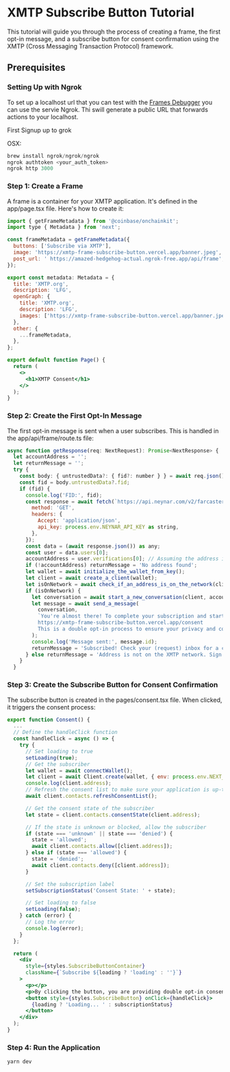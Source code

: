 # XMTP Subscribe Button Tutorial

This tutorial will guide you through the process of creating a frame, the first opt-in message, and a subscribe button for consent confirmation using the XMTP (Cross Messaging Transaction Protocol) framework.

## Prerequisites

### Setting Up with Ngrok

To set up a localhost url that you can test with the [Frames Debugger](https://warpcast.com/~/developers/embeds) you can use the servie Ngrok. Thi swill generate a public URL that forwards actions to your localhost.

First Signup up to grok

OSX:

```jsx
brew install ngrok/ngrok/ngrok
ngrok authtoken <your_auth_token>
ngrok http 3000
```

### Step 1: Create a Frame

A frame is a container for your XMTP application. It's defined in the app/page.tsx file. Here's how to create it:

```jsx
import { getFrameMetadata } from '@coinbase/onchainkit';
import type { Metadata } from 'next';

const frameMetadata = getFrameMetadata({
  buttons: ['Subscribe via XMTP'],
  image: 'https://xmtp-frame-subscribe-button.vercel.app/banner.jpeg',
  post_url: ' https://amazed-hedgehog-actual.ngrok-free.app/api/frame',
});

export const metadata: Metadata = {
  title: 'XMTP.org',
  description: 'LFG',
  openGraph: {
    title: 'XMTP.org',
    description: 'LFG',
    images: ['https://xmtp-frame-subscribe-button.vercel.app/banner.jpeg'],
  },
  other: {
    ...frameMetadata,
  },
};

export default function Page() {
  return (
    <>
      <h1>XMTP Consent</h1>
    </>
  );
}
```

### Step 2: Create the First Opt-In Message

The first opt-in message is sent when a user subscribes. This is handled in the app/api/frame/route.ts file:

```jsx
async function getResponse(req: NextRequest): Promise<NextResponse> {
  let accountAddress = '';
  let returnMessage = '';
  try {
    const body: { untrustedData?: { fid?: number } } = await req.json();
    const fid = body.untrustedData?.fid;
    if (fid) {
      console.log('FID:', fid);
      const response = await fetch(`https://api.neynar.com/v2/farcaster/user/bulk?fids=${fid}`, {
        method: 'GET',
        headers: {
          Accept: 'application/json',
          api_key: process.env.NEYNAR_API_KEY as string,
        },
      });
      const data = (await response.json()) as any;
      const user = data.users[0];
      accountAddress = user.verifications[0]; // Assuming the address is the first item in the 'verifications' array
      if (!accountAddress) returnMessage = 'No address found';
      let wallet = await initialize_the_wallet_from_key();
      let client = await create_a_client(wallet);
      let isOnNetwork = await check_if_an_address_is_on_the_network(client, accountAddress);
      if (isOnNetwork) {
        let conversation = await start_a_new_conversation(client, accountAddress);
        let message = await send_a_message(
          conversation,
          `You're almost there! To complete your subscription and start receiving updates, please confirm your consent by clicking the link below:
          https://xmtp-frame-subscribe-button.vercel.app/consent
          This is a double opt-in process to ensure your privacy and consent are respected. Thank you for joining us!`,
        );
        console.log('Message sent:', message.id);
        returnMessage = 'Subscribed! Check your (request) inbox for a confirmation link.';
      } else returnMessage = 'Address is not on the XMTP network. Sign in';
    }
  }
```

### Step 3: Create the Subscribe Button for Consent Confirmation

The subscribe button is created in the pages/consent.tsx file. When clicked, it triggers the consent process:

```jsx
export function Consent() {
  ...
  // Define the handleClick function
  const handleClick = async () => {
    try {
      // Set loading to true
      setLoading(true);
      // Get the subscriber
      let wallet = await connectWallet();
      let client = await Client.create(wallet, { env: process.env.NEXT_PUBLIC_XMTP_ENV });
      console.log(client.address);
      // Refresh the consent list to make sure your application is up-to-date with the
      await client.contacts.refreshConsentList();

      // Get the consent state of the subscriber
      let state = client.contacts.consentState(client.address);

      // If the state is unknown or blocked, allow the subscriber
      if (state === 'unknown' || state === 'denied') {
        state = 'allowed';
        await client.contacts.allow([client.address]);
      } else if (state === 'allowed') {
        state = 'denied';
        await client.contacts.deny([client.address]);
      }

      // Set the subscription label
      setSubscriptionStatus('Consent State: ' + state);

      // Set loading to false
      setLoading(false);
    } catch (error) {
      // Log the error
      console.log(error);
    }
  };

  return (
    <div
      style={styles.SubscribeButtonContainer}
      className={`Subscribe ${loading ? 'loading' : ''}`}
    >
      <p></p>
      <p>By clicking the button, you are providing double opt-in consent for us to contact you.</p>
      <button style={styles.SubscribeButton} onClick={handleClick}>
        {loading ? 'Loading... ' : subscriptionStatus}
      </button>
    </div>
  );
}
```

### Step 4: Run the Application

```bash
yarn dev
```
